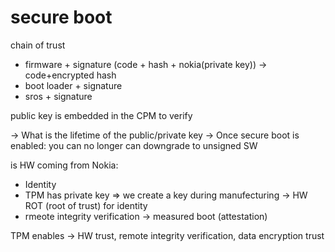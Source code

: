 # secure boot

chain of trust
- firmware + signature (code + hash + nokia(private key)) -> code+encrypted hash
- boot loader + signature
- sros + signature

public key is embedded in the CPM to verify 

-> What is the lifetime of the public/private key
-> Once secure boot is enabled: you can no longer can downgrade to unsigned SW

is HW coming from Nokia:
- Identity
- TPM has private key => we create a key during manufecturing -> HW ROT (root of trust) for identity
- rmeote integrity verification -> measured boot (attestation)

TPM enables -> HW trust, remote integrity verification, data encryption trust